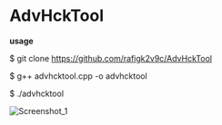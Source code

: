 # AdvHckTool
**usage**

$ git clone https://github.com/rafigk2v9c/AdvHckTool

$ g++ advhcktool.cpp -o advhcktool

$ ./advhcktool


![Screenshot_1](https://github.com/user-attachments/assets/d5bf5f4d-f2d2-416b-8b10-f48e06d6c869)
